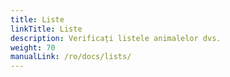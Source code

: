 ```yaml
---
title: Liste
linkTitle: Liste
description: Verificați listele animalelor dvs.
weight: 70
manualLink: /ro/docs/lists/
---
```

<script>
  window.location.href = "/ro/docs/lists/";
</script>
